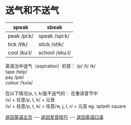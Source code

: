 # 送气和不送气
| speak            | sbeak            |
| ---------------- | ---------------- |
| peak /pi:k/      | speak  /spi:k/   |
| tick /tIk/       | stick  /stIk/    |
| cool /ku:l/      | school /sku:l/   |

英语当中送气（aspiration）的音： /p/ /t/ /k/    
tape /teIp/    
pay /pei/    
colour /ˈkʌlə/    

在以下情况/p, t, k/是不送气的： 在重读音节中    
/s/ + 任意/p, t, k/ + 元音    
/s/ + 任意/p, t, k/ + 任意/w, j, l, r/ + 元音
eg. splash  square    

[返回英语主页](../../ENGLISH.md) --- [返回发音技巧](PRONUNCIATION_METHODS.md) --- [返回英语口语](../Oral_English_Practice.md)   